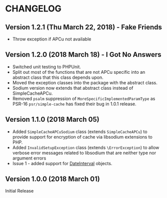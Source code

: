 CHANGELOG
=========

Version 1.2.1 (Thu March 22, 2018) - Fake Friends
------------------------------------------------

* Throw exception if APCu not available

Version 1.2.0 (2018 March 18) - I Got No Answers
------------------------------------------------

* Switched unit testing to PHPUnit.
* Split out most of the functions that are not APCu specific into an abstract
class that this class depends upon.
* Moved the exception classes into the package with the abstract class.
* Sodium version now extends that abstract class instead of SimpleCacheAPCu.
* Removed `psalm` suppression of `MoreSpecificImplementedParamType` as PSR-16
`psr/simple-cache` has fixed their bug in 1.0.1 release.

Version 1.1.0 (2018 March 05)
-----------------------------

* Added `SimpleCacheAPCuSodium` class (extends `SimpleCacheAPCu`) to provide
support for encryption of cache via libsodium extensions to PHP.
* Added `InvalidSetupException` class (extends `\ErrorException`) to allow
verbose error messages related to libsodium that are neither type nor argument
errors
* Issue 1 - added support for
[DateInterval](https://php.net/manual/en/class.dateinterval.php) objects.


Version 1.0.0 (2018 March 01)
-----------------------------

Initial Release
